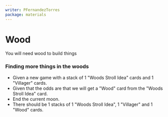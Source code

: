 ```yaml
---
writer: PFernandezTorres
package: materials
---
```

# Wood

You will need wood to build things

### Finding more things in the woods

 * Given a new game with a stack of 1 "Woods Stroll Idea" cards and 1 "Villager" cards.
 * Given that the odds are that we will get a "Wood" card from the "Woods Stroll Idea" card.
 * End the current moon. 
 * There should be 1 stacks of 1 "Woods Stroll Idea", 1 "Villager" and 1 "Wood" cards.
